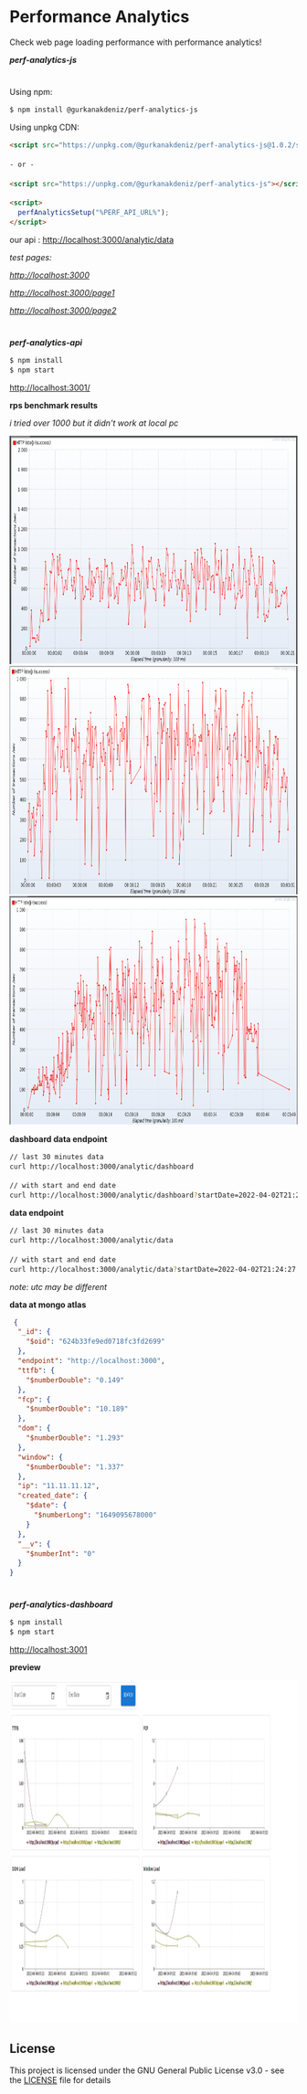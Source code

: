 # Performance Analytics

Check web page loading performance with performance analytics!

***perf-analytics-js***
#

Using npm:

```bash
$ npm install @gurkanakdeniz/perf-analytics-js
```

Using unpkg CDN:

```html
<script src="https://unpkg.com/@gurkanakdeniz/perf-analytics-js@1.0.2/src/index.js"></script>

- or -

<script src="https://unpkg.com/@gurkanakdeniz/perf-analytics-js"></script>

<script>
  perfAnalyticsSetup("%PERF_API_URL%");
</script>
```

our api : [http://localhost:3000/analytic/data](http://localhost:3000/analytic/data/analytic/data) 

*test pages:*


*[http://localhost:3000](http://localhost:3000)* 

*[http://localhost:3000/page1](http://localhost:3000/page1)* 

*[http://localhost:3000/page2](http://localhost:3000/page2)*

#

***perf-analytics-api***


```bash
$ npm install 
$ npm start
```


[http://localhost:3001/](http://localhost:3001/) 

**rps benchmark results**

*i tried over 1000 but it didn't work at local pc*

 <img src="img/rps1.png" height="400">
 <img src="img/rps2.png" height="400">
 <img src="img/rps3.png" height="400">
 
 **dashboard data endpoint**
 
```bash
// last 30 minutes data
curl http://localhost:3000/analytic/dashboard

// with start and end date
curl http://localhost:3000/analytic/dashboard?startDate=2022-04-02T21:24:27.000Z&endDate=2022-04-04T21:24:32.000Z
```

 **data endpoint**
 
```bash
// last 30 minutes data
curl http://localhost:3000/analytic/data

// with start and end date
curl http://localhost:3000/analytic/data?startDate=2022-04-02T21:24:27.000Z&endDate=2022-04-04T21:24:32.000Z
```

*note: utc may be different*

 **data at mongo atlas**
 
```json
 {
  "_id": {
    "$oid": "624b33fe9ed0718fc3fd2699"
  },
  "endpoint": "http://localhost:3000",
  "ttfb": {
    "$numberDouble": "0.149"
  },
  "fcp": {
    "$numberDouble": "10.189"
  },
  "dom": {
    "$numberDouble": "1.293"
  },
  "window": {
    "$numberDouble": "1.337"
  },
  "ip": "11.11.11.12",
  "created_date": {
    "$date": {
      "$numberLong": "1649095678000"
    }
  },
  "__v": {
    "$numberInt": "0"
  }
}
``` 

#

***perf-analytics-dashboard***


```bash
$ npm install 
$ npm start
```

[http://localhost:3001](http://localhost:3001) 

 **preview**
 
 <img src="img/dashboard1.png" height="600">
  

## License

This project is licensed under the GNU General Public License v3.0 - see the [LICENSE](LICENSE) file for details

 